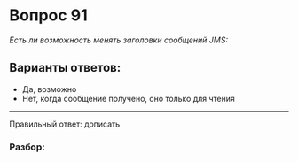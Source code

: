 # Вопрос 91
_Есть ли возможность менять заголовки сообщений JMS:_

## Варианты ответов:

- Да, возможно
- Нет, когда сообщение получено, оно только для чтения

___

Правильный ответ: дописать

### Разбор: